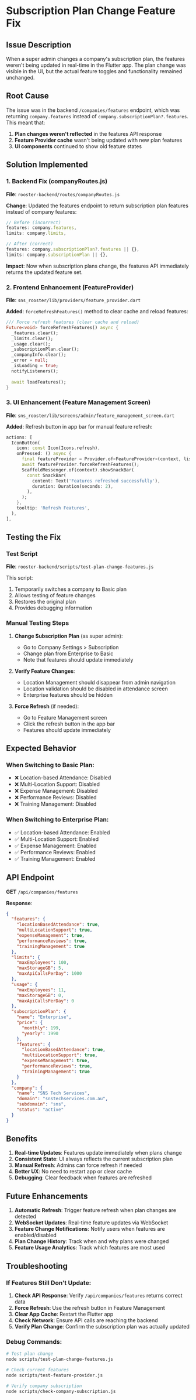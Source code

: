 # Subscription Plan Change Feature Fix

## Issue Description

When a super admin changes a company's subscription plan, the features weren't being updated in real-time in the Flutter app. The plan change was visible in the UI, but the actual feature toggles and functionality remained unchanged.

## Root Cause

The issue was in the backend `/companies/features` endpoint, which was returning `company.features` instead of `company.subscriptionPlan?.features`. This meant that:

1. **Plan changes weren't reflected** in the features API response
2. **Feature Provider cache** wasn't being updated with new plan features
3. **UI components** continued to show old feature states

## Solution Implemented

### 1. Backend Fix (companyRoutes.js)

**File**: `rooster-backend/routes/companyRoutes.js`

**Change**: Updated the features endpoint to return subscription plan features instead of company features:

```javascript
// Before (incorrect)
features: company.features,
limits: company.limits,

// After (correct)
features: company.subscriptionPlan?.features || {},
limits: company.subscriptionPlan || {},
```

**Impact**: Now when subscription plans change, the features API immediately returns the updated feature set.

### 2. Frontend Enhancement (FeatureProvider)

**File**: `sns_rooster/lib/providers/feature_provider.dart`

**Added**: `forceRefreshFeatures()` method to clear cache and reload features:

```dart
/// Force refresh features (clear cache and reload)
Future<void> forceRefreshFeatures() async {
  _features.clear();
  _limits.clear();
  _usage.clear();
  _subscriptionPlan.clear();
  _companyInfo.clear();
  _error = null;
  _isLoading = true;
  notifyListeners();
  
  await loadFeatures();
}
```

### 3. UI Enhancement (Feature Management Screen)

**File**: `sns_rooster/lib/screens/admin/feature_management_screen.dart`

**Added**: Refresh button in app bar for manual feature refresh:

```dart
actions: [
  IconButton(
    icon: const Icon(Icons.refresh),
    onPressed: () async {
      final featureProvider = Provider.of<FeatureProvider>(context, listen: false);
      await featureProvider.forceRefreshFeatures();
      ScaffoldMessenger.of(context).showSnackBar(
        const SnackBar(
          content: Text('Features refreshed successfully'),
          duration: Duration(seconds: 2),
        ),
      );
    },
    tooltip: 'Refresh Features',
  ),
],
```

## Testing the Fix

### Test Script

**File**: `rooster-backend/scripts/test-plan-change-features.js`

This script:
1. Temporarily switches a company to Basic plan
2. Allows testing of feature changes
3. Restores the original plan
4. Provides debugging information

### Manual Testing Steps

1. **Change Subscription Plan** (as super admin):
   - Go to Company Settings > Subscription
   - Change plan from Enterprise to Basic
   - Note that features should update immediately

2. **Verify Feature Changes**:
   - Location Management should disappear from admin navigation
   - Location validation should be disabled in attendance screen
   - Enterprise features should be hidden

3. **Force Refresh** (if needed):
   - Go to Feature Management screen
   - Click the refresh button in the app bar
   - Features should update immediately

## Expected Behavior

### When Switching to Basic Plan:
- ❌ Location-based Attendance: Disabled
- ❌ Multi-Location Support: Disabled
- ❌ Expense Management: Disabled
- ❌ Performance Reviews: Disabled
- ❌ Training Management: Disabled

### When Switching to Enterprise Plan:
- ✅ Location-based Attendance: Enabled
- ✅ Multi-Location Support: Enabled
- ✅ Expense Management: Enabled
- ✅ Performance Reviews: Enabled
- ✅ Training Management: Enabled

## API Endpoint

**GET** `/api/companies/features`

**Response**:
```json
{
  "features": {
    "locationBasedAttendance": true,
    "multiLocationSupport": true,
    "expenseManagement": true,
    "performanceReviews": true,
    "trainingManagement": true
  },
  "limits": {
    "maxEmployees": 100,
    "maxStorageGB": 5,
    "maxApiCallsPerDay": 1000
  },
  "usage": {
    "maxEmployees": 11,
    "maxStorageGB": 0,
    "maxApiCallsPerDay": 0
  },
  "subscriptionPlan": {
    "name": "Enterprise",
    "price": {
      "monthly": 199,
      "yearly": 1990
    },
    "features": {
      "locationBasedAttendance": true,
      "multiLocationSupport": true,
      "expenseManagement": true,
      "performanceReviews": true,
      "trainingManagement": true
    }
  },
  "company": {
    "name": "SNS Tech Services",
    "domain": "snstechservices.com.au",
    "subdomain": "sns",
    "status": "active"
  }
}
```

## Benefits

1. **Real-time Updates**: Features update immediately when plans change
2. **Consistent State**: UI always reflects the current subscription plan
3. **Manual Refresh**: Admins can force refresh if needed
4. **Better UX**: No need to restart app or clear cache
5. **Debugging**: Clear feedback when features are refreshed

## Future Enhancements

1. **Automatic Refresh**: Trigger feature refresh when plan changes are detected
2. **WebSocket Updates**: Real-time feature updates via WebSocket
3. **Feature Change Notifications**: Notify users when features are enabled/disabled
4. **Plan Change History**: Track when and why plans were changed
5. **Feature Usage Analytics**: Track which features are most used

## Troubleshooting

### If Features Still Don't Update:

1. **Check API Response**: Verify `/api/companies/features` returns correct data
2. **Force Refresh**: Use the refresh button in Feature Management
3. **Clear App Cache**: Restart the Flutter app
4. **Check Network**: Ensure API calls are reaching the backend
5. **Verify Plan Change**: Confirm the subscription plan was actually updated

### Debug Commands:

```bash
# Test plan change
node scripts/test-plan-change-features.js

# Check current features
node scripts/test-feature-provider.js

# Verify company subscription
node scripts/check-company-subscription.js
``` 